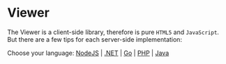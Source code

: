 # Viewer

The Viewer is a client-side library, therefore is pure `HTML5` and `JavaScript`. But there are a few tips for each server-side implementation: 

Choose your language: [NodeJS](viewer/2legged/nodejs) | [.NET](viewer/2legged/net) | [Go](viewer/2legged/go) | [PHP](viewer/2legged/php) | [Java](viewer/2legged/java)
